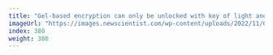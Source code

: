 ```yaml
---
title: "Gel-based encryption can only be unlocked with key of light and heat"
imageUrl: "https://images.newscientist.com/wp-content/uploads/2022/11/03112353/SEI_132068485.jpg?width=600"
index: 380
weight: 380
---
```

